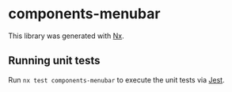 # components-menubar

This library was generated with [Nx](https://nx.dev).

## Running unit tests

Run `nx test components-menubar` to execute the unit tests via [Jest](https://jestjs.io).

